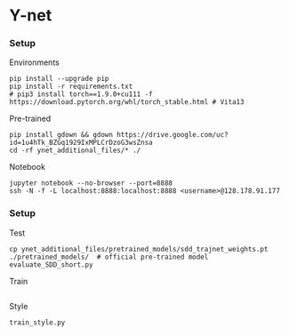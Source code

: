 # Y-net

### Setup

Environments

```
pip install --upgrade pip
pip install -r requirements.txt
# pip3 install torch==1.9.0+cu111 -f https://download.pytorch.org/whl/torch_stable.html # Vita13
```

Pre-trained
```
pip install gdown && gdown https://drive.google.com/uc?id=1u4hTk_BZGq1929IxMPLCrDzoG3wsZnsa
cd -rf ynet_additional_files/* ./
```

Notebook

```
jupyter notebook --no-browser --port=8888
ssh -N -f -L localhost:8888:localhost:8888 <username>@128.178.91.177
```

### Setup

Test

```
cp ynet_additional_files/pretrained_models/sdd_trajnet_weights.pt ./pretrained_models/  # official pre-trained model
evaluate_SDD_short.py
```

Train

```
```

Style

```
train_style.py
```

